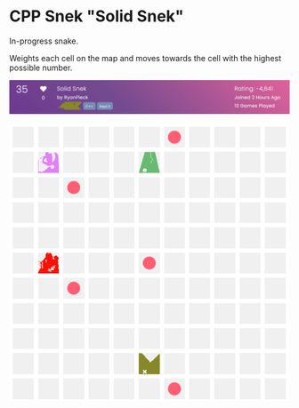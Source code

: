 # CPP Snek "Solid Snek"

In-progress snake.

Weights each cell on the map and moves towards the cell with the highest possible number.

![rating](/snek-rating.png)

![snek](/solid-snek.gif)
